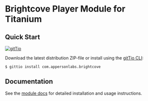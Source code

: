 Brightcove Player Module for Titanium
=====================================

## Quick Start

[![gitTio](http://gitt.io/badge.png)](http://gitt.io/component/com.appersonlabs.brightcove)

Download the latest distribution ZIP-file or install using the [gitTio CLI](http://gitt.io/cli):

`$ gittio install com.appersonlabs.brightcove`

## Documentation

See the [module docs](https://github.com/appersonlabs/TiBrightcove/blob/master/documentation/index.md)
for detailed installation and usage instructions.